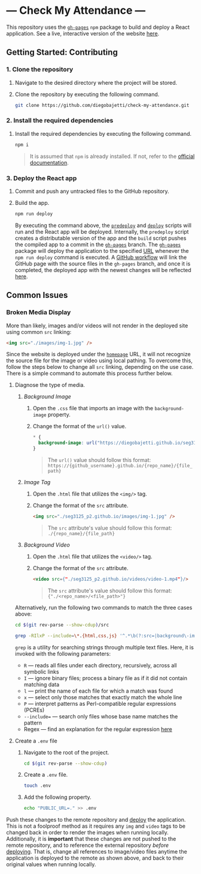 # — Check My Attendance —

This repository uses the [`gh-pages`][gh-pages] `npm` package to build and deploy a React application. See a live, interactive version of the website [here][live-website].

## Getting Started: Contributing

### 1. Clone the repository

1. Navigate to the desired directory where the project will be stored.

1. Clone the repository by executing the following command.

   ```bash
   git clone https://github.com/diegobajetti/check-my-attendance.git
   ```

### 2. Install the required dependencies

1. Install the required dependencies by executing the following command.

   ```bash
   npm i
   ```

   > It is assumed that `npm` is already installed. If not, refer to the [official documentation][npm-doc].

### 3. Deploy the React app

1. Commit and push any untracked files to the GitHub repository.

1. Build the app.

   ```bash
   npm run deploy
   ```

   By executing the command above, the [`predeploy`][package-json-predeploy] and [`deploy`][package-json-deploy] scripts will run and the React app will be deployed. Internally, the `predeploy` script creates a distributable version of the app and the `build` script pushes the compiled app to a commit in the [`gh-pages`][gh-pages-branch] branch. The [`gh-pages`][gh-pages] package will deploy the application to the specified [URL][package-json-homepage] whenever the `npm run deploy` command is executed. A [GitHub workflow][github-action] will link the GitHub page with the source files in the `gh-pages` branch, and once it is completed, the deployed app with the newest changes will be reflected [here][live-website].

## Common Issues

### Broken Media Display

More than likely, images and/or videos will not render in the deployed site using common `src` linking:

```html
<img src="./images/img-1.jpg" />
```

Since the website is deployed under the [`homepage`][package-json-homepage] URL, it will not recognize the source file for the image or video using local pathing. To overcome this, follow the steps below to change all `src` linking, depending on the use case. There is a simple command to automate this process further below.

1. Diagnose the type of media.

   1. _Background Image_

      1. Open the `.css` file that imports an image with the `background-image` property.
      1. Change the format of the `url()` value.

         ```css
         * {
           background-image: url("https://diegobajetti.github.io/seg3125_p2.github.io/images/img-1.jpg");
         }
         ```

         > The `url()` value should follow this format: `https://{github_username}.github.io/{repo_name}/{file_path}`

   1. _Image Tag_

      1. Open the `.html` file that utilizes the `<img/>` tag.
      1. Change the format of the `src` attribute.

         ```html
         <img src="./seg3125_p2.github.io/images/img-1.jpg" />
         ```

         > The `src` attribute's value should follow this format: `./{repo_name}/{file_path}`

   1. _Background Video_

      1. Open the `.html` file that utilizes the `<video/>` tag.
      1. Change the format of the `src` attribute.

         ```html
         <video src={"./seg3125_p2.github.io/videos/video-1.mp4"}/>
         ```

         > The `src` attribute's value should follow this format: `{"./<repo_name>/<file_path>"}`

   Alternatively, run the following two commands to match the three cases above:

   ```sh
   cd $(git rev-parse --show-cdup)/src
   ```

   ```sh
   grep -RIlxP --include=\*.{html,css,js} '^.*\b(?:src=|background\-image:).*$'
   ```

   `grep` is a utility for searching strings through multiple text files. Here, it is invoked with the following parameters:

   - `R` — reads all files under each directory, recursively, across all symbolic links
   - `I` — ignore binary files; process a binary file as if it did not contain matching data
   - `l` — print the name of each file for which a match was found
   - `x` — select only those matches that exactly match the whole line
   - `P` — interpret patterns as Perl-compatible regular expressions (PCREs)
   - `--include=` — search only files whose base name matches the pattern
   - Regex — find an explanation for the regular expression [here][regex-example]

1. Create a `.env` file

   1. Navigate to the root of the project.

      ```bash
      cd $(git rev-parse --show-cdup)
      ```

   1. Create a `.env` file.

      ```bash
      touch .env
      ```

   1. Add the following property.

      ```bash
      echo "PUBLIC_URL=." >> .env
      ```

Push these changes to the remote repository and [deploy](#3-deploy-the-react-app) the application. This is not a foolproof method as it requires any `img` and `video` tags to be changed back in order to render the images when running locally. Additionally, it is **important** that these changes are not pushed to the remote repository, and to reference the external repository _before_ [deploying](#3-deploy-the-react-app). That is, change all references to image/video files anytime the application is deployed to the remote as shown above, and back to their original values when running locally.

[gh-pages]: https://github.com/gitname/react-gh-pages
[live-website]: https://diegobajetti.github.io/check-my-attendance/
[npm-doc]: https://docs.npmjs.com/downloading-and-installing-node-js-and-npm
[package-json-homepage]: https://github.com/diegobajetti/check-my-attendance/blob/master/package.json#L4
[package-json-predeploy]: https://github.com/diegobajetti/check-my-attendance/blob/master/package.json#L24
[package-json-deploy]: https://github.com/diegobajetti/check-my-attendance/blob/master/package.json#L25
[gh-pages-branch]: https://github.com/diegobajetti/check-my-attendance/tree/gh-pages
[github-action]: https://github.com/diegobajetti/check-my-attendance/actions
[regex-example]: https://regex101.com/r/iUYcBT/1
